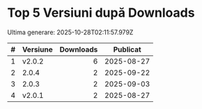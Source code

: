 # Top 5 Versiuni după Downloads

Ultima generare: 2025-10-28T02:11:57.979Z

| # | Versiune | Downloads | Publicat |
| - | - | -: | - |
| 1 | v2.0.2 | 6 | 2025-08-27 |
| 2 | 2.0.4 | 2 | 2025-09-22 |
| 3 | 2.0.3 | 2 | 2025-09-03 |
| 4 | v2.0.1 | 2 | 2025-08-27 |
